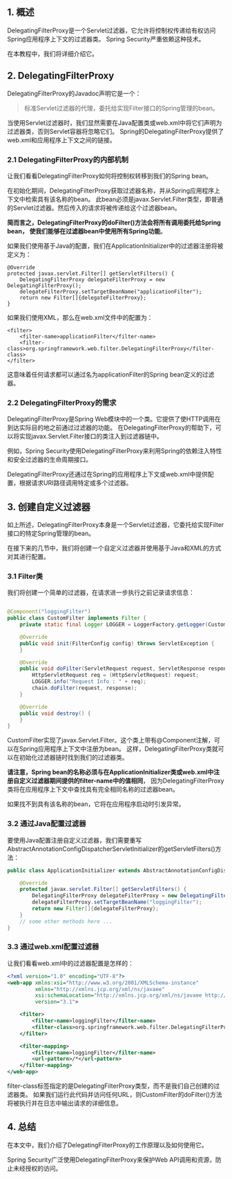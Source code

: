 ## 1. 概述

DelegatingFilterProxy是一个Servlet过滤器，它允许将控制权传递给有权访问Spring应用程序上下文的过滤器类。
Spring Security严重依赖这种技术。

在本教程中，我们将详细介绍它。

## 2. DelegatingFilterProxy

DelegatingFilterProxy的Javadoc声明它是一个：

> 标准Servlet过滤器的代理，委托给实现Filter接口的Spring管理的bean。

当使用Servlet过滤器时，我们显然需要在Java配置类或web.xml中将它们声明为过滤器类，否则Servlet容器将忽略它们。
Spring的DelegatingFilterProxy提供了web.xml和应用程序上下文之间的链接。

### 2.1 DelegatingFilterProxy的内部机制

让我们看看DelegatingFilterProxy如何将控制权转移到我们的Spring bean。

在初始化期间，DelegatingFilterProxy获取过滤器名称，并从Spring应用程序上下文中检索具有该名称的bean。
此bean必须是javax.Servlet.Filter类型，即普通的Servlet过滤器。然后传入的请求将被传递给这个过滤器bean。

**简而言之，DelegatingFilterProxy的doFilter()方法会将所有调用委托给Spring bean，
使我们能够在过滤器bean中使用所有Spring功能**。

如果我们使用基于Java的配置，我们在ApplicationInitializer中的过滤器注册将被定义为：

```text
@Override
protected javax.servlet.Filter[] getServletFilters() {
    DelegatingFilterProxy delegateFilterProxy = new DelegatingFilterProxy();
    delegateFilterProxy.setTargetBeanName("applicationFilter");
    return new Filter[]{delegateFilterProxy};
}
```

如果我们使用XML，那么在web.xml文件中的配置为：

```text
<filter>
    <filter-name>applicationFilter</filter-name>
    <filter-class>org.springframework.web.filter.DelegatingFilterProxy</filter-class>
</filter>
```

这意味着任何请求都可以通过名为applicationFilter的Spring bean定义的过滤器。

### 2.2 DelegatingFilterProxy的需求

DelegatingFilterProxy是Spring Web模块中的一个类。它提供了使HTTP调用在到达实际目的地之前通过过滤器的功能。
在DelegatingFilterProxy的帮助下，可以将实现javax.Servlet.Filter接口的类注入到过滤器链中。

例如，Spring Security使用DelegatingFilterProxy来利用Spring的依赖注入特性和安全过滤器的生命周期接口。

DelegatingFilterProxy还通过在Spring的应用程序上下文或web.xml中提供配置，根据请求URI路径调用特定或多个过滤器。

## 3. 创建自定义过滤器

如上所述，DelegatingFilterProxy本身是一个Servlet过滤器，它委托给实现Filter接口的特定Spring管理的bean。

在接下来的几节中，我们将创建一个自定义过滤器并使用基于Java和XML的方式对其进行配置。

### 3.1 Filter类

我们将创建一个简单的过滤器，在请求进一步执行之前记录请求信息：

```java

@Component("loggingFilter")
public class CustomFilter implements Filter {
    private static final Logger LOGGER = LoggerFactory.getLogger(CustomFilter.class);

    @Override
    public void init(FilterConfig config) throws ServletException {
    }

    @Override
    public void doFilter(ServletRequest request, ServletResponse response, FilterChain chain) throws IOException, ServletException {
        HttpServletRequest req = (HttpServletRequest) request;
        LOGGER.info("Request Info : " + req);
        chain.doFilter(request, response);
    }

    @Override
    public void destroy() {
    }
}
```

CustomFilter实现了javax.Servlet.Filter。这个类上带有@Component注解，可以在Spring应用程序上下文中注册为bean。
这样，DelegatingFilterProxy类就可以在初始化过滤器链时找到我们的过滤器类。

**请注意，Spring bean的名称必须与在ApplicationInitializer类或web.xml中注册自定义过滤器期间提供的filter-name中的值相同**，
因为DelegatingFilterProxy类将在应用程序上下文中查找具有完全相同名称的过滤器bean。

如果找不到具有该名称的bean，它将在应用程序启动时引发异常。

### 3.2 通过Java配置过滤器

要使用Java配置注册自定义过滤器，我们需要重写AbstractAnnotationConfigDispatcherServletInitializer的getServletFilters()方法：

```java
public class ApplicationInitializer extends AbstractAnnotationConfigDispatcherServletInitializer {

    @Override
    protected javax.servlet.Filter[] getServletFilters() {
        DelegatingFilterProxy delegateFilterProxy = new DelegatingFilterProxy();
        delegateFilterProxy.setTargetBeanName("loggingFilter");
        return new Filter[]{delegateFilterProxy};
    }
    // some other methods here ...
}
```

### 3.3 通过web.xml配置过滤器

让我们看看web.xml中的过滤器配置是怎样的：

```xml
<?xml version="1.0" encoding="UTF-8"?>
<web-app xmlns:xsi="http://www.w3.org/2001/XMLSchema-instance"
         xmlns="http://xmlns.jcp.org/xml/ns/javaee"
         xsi:schemaLocation="http://xmlns.jcp.org/xml/ns/javaee http://xmlns.jcp.org/xml/ns/javaee/web-app_3_1.xsd"
         version="3.1">

    <filter>
        <filter-name>loggingFilter</filter-name>
        <filter-class>org.springframework.web.filter.DelegatingFilterProxy</filter-class>
    </filter>

    <filter-mapping>
        <filter-name>loggingFilter</filter-name>
        <url-pattern>/*</url-pattern>
    </filter-mapping>
</web-app>
```

filter-class标签指定的是DelegatingFilterProxy类型，而不是我们自己创建的过滤器类。
如果我们运行此代码并访问任何URL，则CustomFilter的doFilter()方法将被执行并在日志中输出请求的详细信息。

## 4. 总结

在本文中，我们介绍了DelegatingFilterProxy的工作原理以及如何使用它。

Spring Security广泛使用DelegatingFilterProxy来保护Web API调用和资源，防止未经授权的访问。